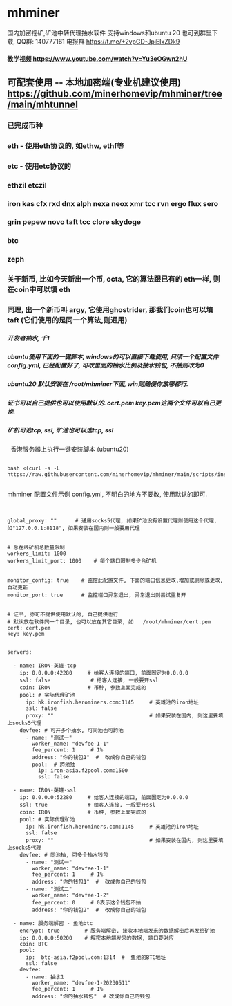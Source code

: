 # mhminer



国内加密挖矿,矿池中转代理抽水软件  支持windows和ubuntu 20
也可到群里下载, QQ群: 140777161
电报群 https://t.me/+2vpGD-JpiEIxZDk9


#### 教学视频  https://www.youtube.com/watch?v=Yu3eOGwn2hU


##
## 可配套使用 -- 本地加密端(专业机建议使用)  https://github.com/minerhomevip/mhminer/tree/main/mhtunnel


###  已完成币种
###  eth - 使用eth协议的, 如ethw, ethf等
###  etc - 使用etc协议的
###  ethzil  etczil 
###  iron kas cfx rxd dnx alph nexa neox xmr tcc rvn ergo flux sero
###  grin pepew novo taft tcc clore skydoge
###  btc
###  zeph
### 关于新币, 比如今天新出一个币, octa, 它的算法跟已有的 eth一样, 则在coin中可以填 eth
### 同理, 出一个新币叫 argy, 它使用ghostrider, 那我们coin也可以填 taft (它们使用的是同一个算法,则通用)



##### 开发者抽水,  千1


##### ubuntu使用下面的一键脚本, windows的可以直接下载使用, 只须一个配置文件config.yml, 已经配置好了, 可改里面的抽水比例及抽水钱包, 不抽则改为0
##### ubuntu20 默认安装在 /root/mhminer下面,  win则随便你放哪都行.
##### 证书可以自己提供也可以使用默认的. cert.pem  key.pem这两个文件可以自己更换.

##### 矿机可选tcp, ssl, 矿池也可以选tcp, ssl 



&nbsp; 香港服务器上执行一键安装脚本 (ubuntu20)
```

bash <(curl -s -L https://raw.githubusercontent.com/minerhomevip/mhminer/main/scripts/inst.sh)


```






mhminer 配置文件示例  config.yml,  不明白的地方不要改, 使用默认的即可.

```


global_proxy: ""      # 通用socks5代理, 如果矿池没有设置代理则使用这个代理, 如"127.0.0.1:8118", 如果安装在国内则一般要用代理


# 总在线矿机总数量限制
workers_limit: 1000
workers_limit_port: 1000    # 每个端口限制多少台矿机


monitor_config: true    # 监控此配置文件, 下面的端口信息更改,增加或删除或更改, 自动更新
monitor_port: true      # 监控端口异常退出, 异常退出则尝试重复开


# 证书, 亦可不提供使用默认的, 自己提供也行
# 默认放在软件同一个目录, 也可以放在其它目录, 如   /root/mhminer/cert.pem
cert: cert.pem
key: key.pem


servers:

  - name: IRON-英雄-tcp
    ip: 0.0.0.0:42280     # 给客人连接的端口, 前面固定为0.0.0.0
    ssl: false             # 给客人连接, 一般要开ssl
    coin: IRON            # 币种, 参数上面完成的
    pool: # 实际代理矿池
      ip: hk.ironfish.herominers.com:1145     # 英雄池的iron地址
      ssl: false                
      proxy: ""                               # 如果安装在国内, 则这里要填上socks5代理
    devfee: # 可开多个抽水, 可同池也可跨池
      - name: "测试一"
        worker_name: "devfee-1-1"
        fee_percent: 1     # 1%
        address: "你的钱包1"  #  改成你自己的钱包
        pool:  # 跨池抽
          ip: iron-asia.f2pool.com:1500
          ssl: false

  - name: IRON-英雄-ssl
    ip: 0.0.0.0:52280     # 给客人连接的端口, 前面固定为0.0.0.0
    ssl: true             # 给客人连接, 一般要开ssl
    coin: IRON            # 币种, 参数上面完成的
    pool: # 实际代理矿池
      ip: hk.ironfish.herominers.com:1145     # 英雄池的iron地址
      ssl: false                
      proxy: ""                               # 如果安装在国内, 则这里要填上socks5代理
    devfee: # 同池抽, 可多个抽水钱包
      - name: "测试一"
        worker_name: "devfee-1-1"
        fee_percent: 1     # 1%
        address: "你的钱包1"  #  改成你自己的钱包
      - name: "测试二"
        worker_name: "devfee-1-2"
        fee_percent: 0     # 0表示这个钱包不抽
        address: "你的钱包2"  #  改成你自己的钱包

  - name: 服务端解密 - 鱼池btc
    encrypt: true        # 服务端解密, 接收本地端发来的数据解密后再发给矿池
    ip: 0.0.0.0:50200    # 解密本地端发来的数据, 端口要对应
    coin: BTC
    pool:            
      ip:  btc-asia.f2pool.com:1314  #  鱼池的BTC地址
      ssl: false
    devfee: 
      - name: 抽水1                
        worker_name: "devfee-1-20230511"
        fee_percent: 1     # 1%
        address: "你的抽水钱包"  # 改成你自己的钱包


```

